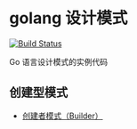 # golang 设计模式

[![Build Status](https://travis-ci.org/MarksGui/go-design-patterns.svg?branch=master)](https://travis-ci.org/MarksGui/go-design-patterns)

Go 语言设计模式的实例代码


## 创建型模式

* [创建者模式（Builder）](https://github.com/MarksGui/go-dedisgn-patterns)
